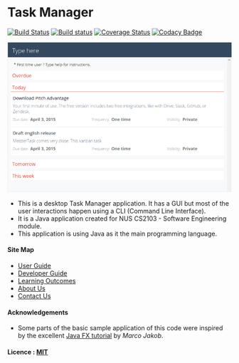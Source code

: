 # Task Manager

[![Build Status](https://travis-ci.org/CS2103Jan2017-W13-B2/main.svg?branch=master)](https://travis-ci.org/CS2103Jan2017-W13-B2/main)
[![Build status](https://ci.appveyor.com/api/projects/status/0ti8xqcjp63br6bn?svg=true)](https://ci.appveyor.com/project/clementtan/main)
[![Coverage Status](https://coveralls.io/repos/github/CS2103Jan2017-W13-B2/main/badge.svg?branch=master)](https://coveralls.io/github/CS2103Jan2017-W13-B2/main?branch=master)
[![Codacy Badge](https://api.codacy.com/project/badge/Grade/6ed217536cf44adda55afc6e2d11f6aa)](https://www.codacy.com/app/clementtan/main?utm_source=github.com&amp;utm_medium=referral&amp;utm_content=CS2103Jan2017-W13-B2/main&amp;utm_campaign=Badge_Grade)

<img src="docs/images/Ui.png" width="600"><br>

* This is a desktop Task Manager application. It has a GUI but most of the user interactions happen using
  a CLI (Command Line Interface).
* It is a Java application created for NUS CS2103 - Software Engineering module.
* This application is using Java as it the main programming language.

#### Site Map
* [User Guide](docs/UserGuide.md)
* [Developer Guide](docs/DeveloperGuide.md)
* [Learning Outcomes](docs/LearningOutcomes.md)
* [About Us](docs/AboutUs.md)
* [Contact Us](docs/ContactUs.md)


#### Acknowledgements

* Some parts of the basic sample application of this code were inspired by the excellent
  [Java FX tutorial](http://code.makery.ch/library/javafx-8-tutorial/) by *Marco Jakob*.


#### Licence : [MIT](LICENSE)

